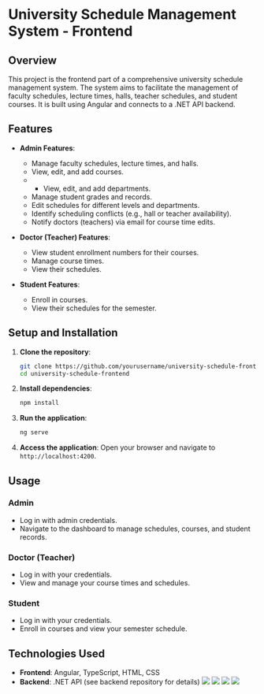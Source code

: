 # University Schedule Management System - Frontend

## Overview

This project is the frontend part of a comprehensive university schedule management system. The system aims to facilitate the management of faculty schedules, lecture times, halls, teacher schedules, and student courses. It is built using Angular and connects to a .NET API backend.

## Features

- **Admin Features**:
  - Manage faculty schedules, lecture times, and halls.
  - View, edit, and add courses.
  - - View, edit, and add departments.
  - Manage student grades and records.
  - Edit schedules for different levels and departments.
  - Identify scheduling conflicts (e.g., hall or teacher availability).
  - Notify doctors (teachers) via email for course time edits.

- **Doctor (Teacher) Features**:
  - View student enrollment numbers for their courses.
  - Manage course times.
  - View their schedules.

- **Student Features**:
  - Enroll in courses.
  - View their schedules for the semester.

## Setup and Installation

1. **Clone the repository**:
    ```sh
    git clone https://github.com/yourusername/university-schedule-frontend.git
    cd university-schedule-frontend
    ```

2. **Install dependencies**:
    ```sh
    npm install
    ```

3. **Run the application**:
    ```sh
    ng serve
    ```

4. **Access the application**:
    Open your browser and navigate to `http://localhost:4200`.

## Usage

### Admin
- Log in with admin credentials.
- Navigate to the dashboard to manage schedules, courses, and student records.

### Doctor (Teacher)
- Log in with your credentials.
- View and manage your course times and schedules.

### Student
- Log in with your credentials.
- Enroll in courses and view your semester schedule.

## Technologies Used

- **Frontend**: Angular, TypeScript, HTML, CSS
- **Backend**: .NET API (see backend repository for details)
![](https://drive.google.com/file/d/1TQZRHDVTkMbALwgzwUGeoRVXY1D-WOvM/view?usp=sharing)
![](https://drive.google.com/file/d/151jvorTglxYBa949ZaK_h3bXK0bCEK_8/view?usp=sharing)
![](https://drive.google.com/file/d/1Hsj38zRktb4kIhxhRAn8jP2bYOV7XQ8x/view?usp=sharing)
![](https://drive.google.com/file/d/1QwqIg6uTpwwom9wpnSZVNz4uUx2wInbx/view?usp=sharing)
